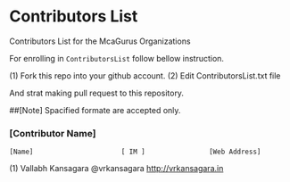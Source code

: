 # Contributors List
Contributors List for the McaGurus Organizations

For enrolling in `ContributorsList` follow bellow instruction.

(1) Fork this repo into your github account.
(2) Edit ContributorsList.txt file 


And strat making pull request to this repository.


##[Note]
Spacified formate are accepted only.

### [Contributor Name]
    [Name]                      [ IM ]                [Web Address]
(1) Vallabh Kansagara           @vrkansagara          http://vrkansagara.in
